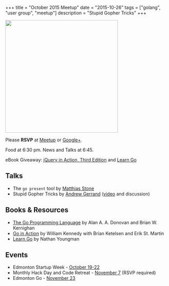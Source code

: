 +++
title = "October 2015 Meetup"
date = "2015-10-26"
tags = ["golang", "user group", "meetup"]
description = "Stupid Gopher Tricks"
+++

<img src="/assets/images/halloween_gopher.png" class="right" width="350">

Please **RSVP** at [Meetup](https://www.meetup.com/startupedmonton/events/qfwsfhytnbjc/) or [Google+](https://plus.google.com/events/c7cpb2kri2gcqs6dhvfl8rb0ekk?authkey=CO-VhMGsvergcA).

Food at 6:30 pm. News and Talks at 6:45.

eBook Giveaway: [jQuery in Action, Third Edition](https://www.manning.com/books/jquery-in-action-third-edition) and [Learn Go](http://yng.mn/learngolang)


## Talks

* The `go present` tool by [Matthias Stone](https://twitter.com/MatthiasStone)
* Stupid Gopher Tricks by [Andrew Gerrand](https://twitter.com/enneff) ([video](https://www.youtube.com/watch?v=UECh7X07m6E) and discussion)

## Books & Resources

* [The Go Programming Language](http://www.gopl.io/) by Alan A. A. Donovan and Brian W. Kernighan
* [Go in Action](https://www.manning.com/books/go-in-action) by William Kennedy with Brian Ketelsen and Erik St. Martin
* [Learn Go](http://yng.mn/learngolang) by Nathan Youngman

## Events

* Edmonton Startup Week - [October 19-22](https://www.startupedmonton.com/edmonton-startup-week/)
* Monthly Hack Day and Code Retreat - [November 7](https://www.startupedmonton.com/new-events/2015/11/7/monthly-hack-day) (RSVP required)
* Edmonton Go - [November 23](https://www.meetup.com/startupedmonton/events/qfwsfhytpbfc/)
